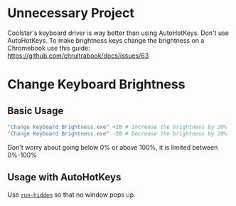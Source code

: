 # Unnecessary Project
Coolstar's keyboard driver is way better than using AutoHotKeys. Don't use AutoHotKeys. To make brightness keys change the brightness on a Chromebook use this guide: https://github.com/chrultrabook/docs/issues/63

# Change Keyboard Brightness
## Basic Usage
```ps1
"Change Keyboard Brightness.exe" +20 # Increase the brightness by 20%
"Change Keyboard Brightness.exe" -20 # Decrease the brightness by 20%
```
Don't worry about going below 0% or above 100%, it is limited between 0%-100%

## Usage with AutoHotKeys
Use [`run-hidden`](https://github.com/stax76/run-hidden#readme) so that no window pops up.
